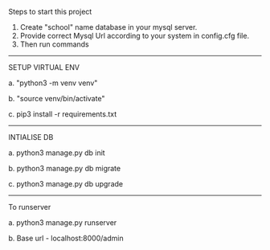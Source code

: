Steps to start this project
1. Create "school" name database in your mysql server.
2. Provide correct Mysql Url according to your system in config.cfg file.
3. Then run commands
___________________________________________________________
SETUP VIRTUAL ENV

a. "python3 -m venv venv"
   
b. "source venv/bin/activate"
   
c. pip3 install -r requirements.txt

________________________________________________________________

INTIALISE DB

a. python3 manage.py db init

b. python3 manage.py db migrate

c. python3 manage.py db upgrade

________________________________________________________________

To runserver

a. python3 manage.py runserver

b. Base url - localhost:8000/admin